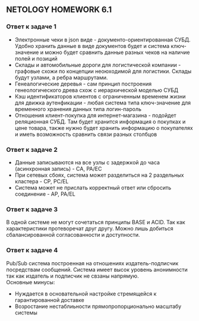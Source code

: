 ## NETOLOGY HOMEWORK 6.1

### Ответ к задаче 1

* Электронные чеки в json виде - документо-ориентированная СУБД. Удобно хранить данные в виде документов будет и система ключ-значение и можно будет сравнить данные разных чеков на наличие полей и позиций
* Склады и автомобильные дороги для логистической компании - графовые схожи по концепции неоюходимой для логистики. Склады будут узлами, а ребра маршрутами.
* Генеалогические деревья - сам принцип построения генеологического древа схож с иерархической моделью СУБД
* Кэш идентификаторов клиентов с ограниченным временем жизни для движка аутенфикации - любая система типа ключ-значение для временного хранения данных типа логин-пароль
* Отношения клиент-покупка для интернет-магазина - подойдет реляционная СУБД. Там будет хранится информация о покупках и цене товара, также нужно будет хранить информацию о покупателях и иметь возможность сравнить связи разных столбцов

### Ответ к задаче 2

* Данные записываются на все узлы с задержкой до часа (асинхронная запись) - CА, РА/ЕС
* При сетевых сбоях, система может разделиться на 2 раздельных кластера - СР, РС/ЕL
* Система может не прислать корректный ответ или сбросить соединение - AP, PA/EL

### Ответ к задаче 3

В одной системе не могут сочетаться принципы BASE и ACID. Так как характеристики протеворечат друг другу. Можно лишь добиться сбалансированной согласованности и доступности.

### Ответ к задаче 4

 Pub/Sub система построенная на отношениях издатель-подписчик посредствам сообщений. Система имеет высок уровень анонимности так как издатель и подписчик не свзаны напрямую.   
 Основные минусы:
 * Нуждается в основательной настройке стремящейся к гарантированной доставке
 * Возростание нестаблиьности прямопропорционально масштабу системы